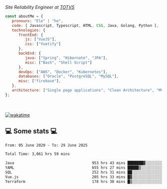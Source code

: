 <p><em>Site Reliability Engineer at <a href="https://www.totvs.com/">TOTVS</a></br>
</em></p>


```javascript
const aboutMe = {
   pronouns: "Ele" | "he",
   code: [ Javascript, Typescript, HTML, CSS, Java, Golang, Python ],
   technologies: {
      frontEnd: {
         js: ["VueJS"],
         css: ["Vuetify"]
      },
      backEnd: {
         java: ["Spring", "Hibernate", "JPA"],
         misc: ["Bash", "Shell Script"]
      },
      devOps: ["AWS", "Docker", "Kubernetes"],
      databases: ["Oracle", "PostgreSQL", "MySQL"],
      misc: ["firebase"],
   },
   architecture: ["Single page applications", "Clean Architecture", "MVC", "Microservices"],
};
```
</br></br>
[![wakatime](https://wakatime.com/badge/user/a3a8ed06-d304-4d6b-bc86-4adc418cdea7.svg)](https://wakatime.com/@a3a8ed06-d304-4d6b-bc86-4adc418cdea7)
<h2>💻 Some stats 💻</h2>

<!--START_SECTION:waka-->

```txt
From: 05 June 2020 - To: 29 June 2025

Total Time: 3,061 hrs 59 mins

Java                                   953 hrs 43 mins ███████▓░░░░░░░░░░░░░░░░░   31.15 %
YAML                                   655 hrs 27 mins █████▒░░░░░░░░░░░░░░░░░░░   21.41 %
SQL                                    252 hrs 31 mins ██░░░░░░░░░░░░░░░░░░░░░░░   08.25 %
Vue.js                                 205 hrs 33 mins █▓░░░░░░░░░░░░░░░░░░░░░░░   06.71 %
Terraform                              178 hrs 30 mins █▒░░░░░░░░░░░░░░░░░░░░░░░   05.83 %
```

<!--END_SECTION:waka-->
